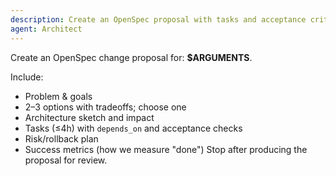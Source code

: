 ```yaml
---
description: Create an OpenSpec proposal with tasks and acceptance criteria
agent: Architect
---
```

Create an OpenSpec change proposal for: **$ARGUMENTS**.

Include:
- Problem & goals
- 2–3 options with tradeoffs; choose one
- Architecture sketch and impact
- Tasks (≤4h) with `depends_on` and acceptance checks
- Risk/rollback plan
- Success metrics (how we measure "done")
Stop after producing the proposal for review.
